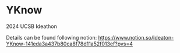 # YKnow
2024 UCSB Ideathon

Details can be found following notion:
https://www.notion.so/Ideaton-YKnow-141eda3a437b80ca8f78d11a52f013ef?pvs=4


